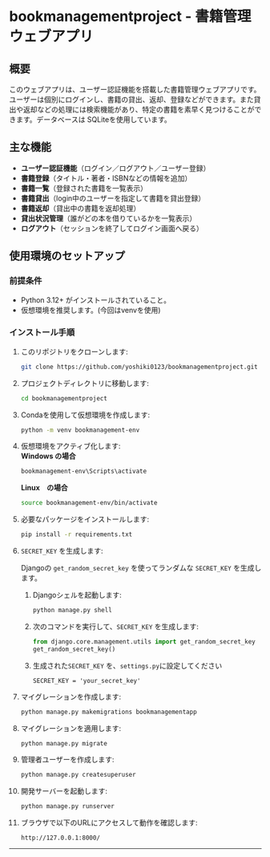 # bookmanagementproject - 書籍管理ウェブアプリ
## 概要
このウェブアプリは、ユーザー認証機能を搭載した書籍管理ウェブアプリです。ユーザーは個別にログインし、書籍の貸出、返却、登録などができます。また貸出や返却などの処理には検索機能があり、特定の書籍を素早く見つけることができます。データベースは SQLiteを使用しています。
## 主な機能
- **ユーザー認証機能**（ログイン／ログアウト／ユーザー登録）
- **書籍登録**（タイトル・著者・ISBNなどの情報を追加）
- **書籍一覧**（登録された書籍を一覧表示）
- **書籍貸出**（login中のユーザーを指定して書籍を貸出登録）
- **書籍返却**（貸出中の書籍を返却処理）
- **貸出状況管理**（誰がどの本を借りているかを一覧表示）
- **ログアウト**（セッションを終了してログイン画面へ戻る）

## 使用環境のセットアップ
### 前提条件
- Python 3.12+ がインストールされていること。
- 仮想環境を推奨します。(今回はvenvを使用)
### インストール手順
1. このリポジトリをクローンします:
    ```bash
    git clone https://github.com/yoshiki0123/bookmanagementproject.git
    ```

2. プロジェクトディレクトリに移動します:
    ```bash
    cd bookmanagementproject
    ```

3. Condaを使用して仮想環境を作成します:
    ```bash
    python -m venv bookmanagement-env
    ```

4. 仮想環境をアクティブ化します:  
    **Windows の場合**
    ```bash
    bookmanagement-env\Scripts\activate
    ```
    **Linux　の場合**
    ```bash
    source bookmanagement-env/bin/activate
    ```
5. 必要なパッケージをインストールします:
    ```bash
    pip install -r requirements.txt
    ```
6. `SECRET_KEY` を生成します:

    Djangoの `get_random_secret_key` を使ってランダムな `SECRET_KEY` を生成します。

    1. Djangoシェルを起動します:
        ```bash
        python manage.py shell
        ```

    2. 次のコマンドを実行して、`SECRET_KEY` を生成します:
        ```python
        from django.core.management.utils import get_random_secret_key
        get_random_secret_key()
        ```
    3. 生成された`SECRET_KEY` を、`settings.py`に設定してください
       ```
       SECRET_KEY = 'your_secret_key'
       ```
8. マイグレーションを作成します:
    ```bash
    python manage.py makemigrations bookmanagementapp
    ```
9. マイグレーションを適用します:
    ```bash
    python manage.py migrate
    ```

10. 管理者ユーザーを作成します:
    ```bash
    python manage.py createsuperuser
    ```

11. 開発サーバーを起動します:
    ```bash
    python manage.py runserver
    ```

12. ブラウザで以下のURLにアクセスして動作を確認します:
    ```
    http://127.0.0.1:8000/
    ```

---
